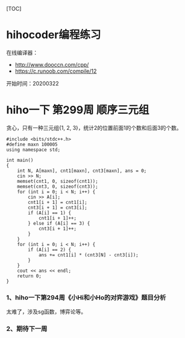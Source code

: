[TOC]

# hihocoder编程练习

在线编译器：
- http://www.dooccn.com/cpp/
- https://c.runoob.com/compile/12

开始时间：20200322

# hiho一下 第299周 顺序三元组
贪心，只有一种三元组{1, 2, 3}，统计2的位置前面1的个数和后面3的个数。
```
#include <bits/stdc++.h>
#define maxn 100005
using namespace std;

int main()
{
	int N, A[maxn], cnt1[maxn], cnt3[maxn], ans = 0;
	cin >> N;
	memset(cnt1, 0, sizeof(cnt1));
	memset(cnt3, 0, sizeof(cnt3));
	for (int i = 0; i < N; i++) {
		cin >> A[i];
		cnt1[i + 1] = cnt1[i];
		cnt3[i + 1] = cnt3[i];
		if (A[i] == 1) {
			cnt1[i + 1]++;
		} else if (A[i] == 3) {
			cnt3[i + 1]++;
		}
	}
	for (int i = 0; i < N; i++) {
		if (A[i] == 2) {
			ans += cnt1[i] * (cnt3[N] - cnt3[i]);
		}
	}
	cout << ans << endl;
	return 0;
}
```

### 1、hiho一下第294周《小Hi和小Ho的对弈游戏》题目分析

太难了，涉及sg函数，博弈论等。

### 2、期待下一周










